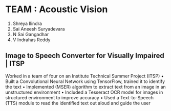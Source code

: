 # TEAM : Acoustic Vision
1. Shreya Ilindra 
2. Sai Aneesh Suryadevara
3. N Sai Gangadhar
4. V Indrahas Reddy

## Image to Speech Converter for Visually Impaired | ITSP
Worked in a team of four on an Institute Technical Summer Project (ITSP)
• Built a Convolutional Neural Network using TensorFlow, trained it to identify the text
• Implemented (MSER) algorithm to extract text from an image in an unstructured environment
• Included a Tesseract OCR model for images in structured environment to improve accuracy
• Used a Text-to-Speech (TTS) module to read the identified text out aloud and guide the user

